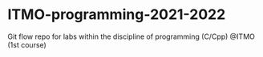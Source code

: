 # ITMO-programming-2021-2022
Git flow repo for labs within the discipline of programming (C/Cpp) @ITMO (1st course)
